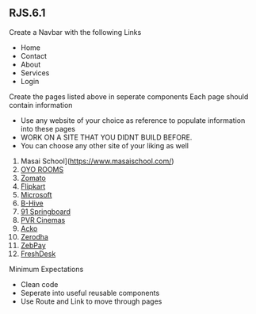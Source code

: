 ## RJS.6.1

Create a Navbar with the following Links
- Home
- Contact
- About
- Services
- Login

Create the pages listed above in seperate components
Each page should contain information 
- Use any website of your choice as reference to populate information into these pages
- WORK ON A SITE THAT YOU DIDNT BUILD BEFORE.
- You can choose any other site of your liking as well

1. Masai School](https://www.masaischool.com/)
2. [OYO ROOMS](https://www.oyorooms.com)
3. [Zomato](https://www.zomato.com)
4. [Flipkart](https://www.flipkart.com/)
5. [Microsoft](https://www.microsoft.com/en-in)
6. [B-Hive](https://bhiveworkspace.com/)
7. [91 Springboard](https://www.91springboard.com)
8. [PVR Cinemas](https://www.pvrcinemas.com/)
9. [Acko](https://www.acko.com)
20. [Zerodha](https://zerodha.com/)
21. [ZebPay](https://www.zebpay.com/)
22. [FreshDesk](https://freshdesk.com/)
   

Minimum Expectations
- Clean code
- Seperate into useful reusable components
- Use Route and Link to move through pages